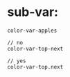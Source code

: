 # sub-var:

    color-var-apples

    // no
    color-var-top-next

    // yes
    color-var-top.next
